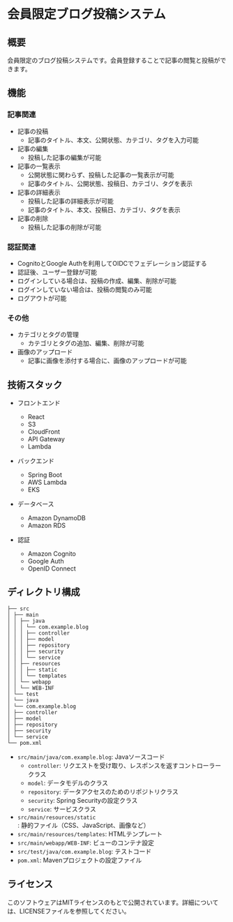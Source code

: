 # 会員限定ブログ投稿システム

## 概要

会員限定のブログ投稿システムです。会員登録することで記事の閲覧と投稿ができます。

## 機能

### 記事関連

- 記事の投稿
  - 記事のタイトル、本文、公開状態、カテゴリ、タグを入力可能
- 記事の編集
  - 投稿した記事の編集が可能
- 記事の一覧表示
  - 公開状態に関わらず、投稿した記事の一覧表示が可能
  - 記事のタイトル、公開状態、投稿日、カテゴリ、タグを表示
- 記事の詳細表示
  - 投稿した記事の詳細表示が可能
  - 記事のタイトル、本文、投稿日、カテゴリ、タグを表示
- 記事の削除
  - 投稿した記事の削除が可能

### 認証関連

- CognitoとGoogle Authを利用してOIDCでフェデレーション認証する
- 認証後、ユーザー登録が可能
- ログインしている場合は、投稿の作成、編集、削除が可能
- ログインしていない場合は、投稿の閲覧のみ可能
- ログアウトが可能

### その他

- カテゴリとタグの管理
  - カテゴリとタグの追加、編集、削除が可能
- 画像のアップロード
  - 記事に画像を添付する場合に、画像のアップロードが可能

## 技術スタック

- フロントエンド
  - React
  - S3
  - CloudFront
  - API Gateway
  - Lambda

- バックエンド
  - Spring Boot
  - AWS Lambda
  - EKS

- データベース
  - Amazon DynamoDB
  - Amazon RDS

- 認証
  - Amazon Cognito
  - Google Auth
  - OpenID Connect

## ディレクトリ構成
```
├── src
│ ├── main
│ │ ├── java
│ │ │ └── com.example.blog
│ │ │ ├── controller
│ │ │ ├── model
│ │ │ ├── repository
│ │ │ ├── security
│ │ │ └── service
│ │ ├── resources
│ │ │ ├── static
│ │ │ └── templates
│ │ └── webapp
│ │ └── WEB-INF
│ └── test
│ └── java
│ └── com.example.blog
│ ├── controller
│ ├── model
│ ├── repository
│ ├── security
│ └── service
└── pom.xml
```
- `src/main/java/com.example.blog`: Javaソースコード
  - `controller`: リクエストを受け取り、レスポンスを返すコントローラークラス
  - `model`: データモデルのクラス
  - `repository`: データアクセスのためのリポジトリクラス
  - `security`: Spring Securityの設定クラス
  - `service`: サービスクラス
- `src/main/resources/static`: 静的ファイル（CSS、JavaScript、画像など）
- `src/main/resources/templates`: HTMLテンプレート
- `src/main/webapp/WEB-INF`: ビューのコンテナ設定
- `src/test/java/com.example.blog`: テストコード
- `pom.xml`: Mavenプロジェクトの設定ファイル

## ライセンス

このソフトウェアはMITライセンスのもとで公開されています。詳細については、LICENSEファイルを参照してください。
